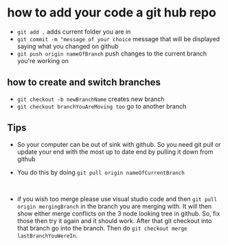 # how to add your code a git hub repo

* ```git add .``` adds current folder you are in 
* ```git commit -m "message of your choice``` message that will be displayed saying what you changed on github
* ```git push origin nameOfBranch``` push changes to the current branch you're working on

## how to create and switch branches

* ```git checkout -b newBranchName``` creates new branch
* ```git checkout branchYouAreMoving too``` go to another branch

## Tips

* So your computer can be out of sink with github. So you need git pull or update your end with the most up to date end by pulling it down from github
- You do this by doing ```git pull origin nameOfCurrentBranch```

<br/>

* if you wish too merge please use visual studio code and then ```git pull origin mergingBranch``` in the branch you are merging with. It will then show either merge conflicts on the 3 node looking tree in github. So, fix those then try it again and it should work. After that git checkout into that branch go into the branch. Then do ```git checkout merge lastBranchYouWereIn```. 